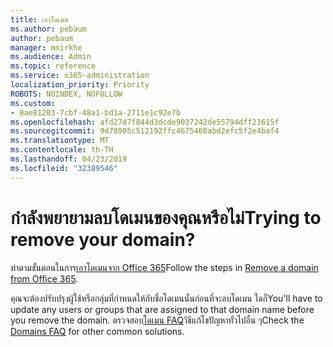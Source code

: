 ```yaml
---
title: เอาโดเมน
ms.author: pebaum
author: pebaum
manager: mnirkhe
ms.audience: Admin
ms.topic: reference
ms.service: o365-administration
localization_priority: Priority
ROBOTS: NOINDEX, NOFOLLOW
ms.custom:
- 0ae81203-7cbf-48a1-bd1a-2711e1c92e7b
ms.openlocfilehash: afd27d7f844d3dcde9037242de55794dff23615f
ms.sourcegitcommit: 9d78905c512192ffc4675468abd2efc5f2e4baf4
ms.translationtype: MT
ms.contentlocale: th-TH
ms.lasthandoff: 04/23/2019
ms.locfileid: "32389546"
---
```

# <a name="trying-to-remove-your-domain"></a><span data-ttu-id="384b6-102">กำลังพยายามลบโดเมนของคุณหรือไม่</span><span class="sxs-lookup"><span data-stu-id="384b6-102">Trying to remove your domain?</span></span>

<span data-ttu-id="384b6-103">ทำตามขั้นตอนในการ[เอาโดเมนจาก Office 365](https://support.office.com/article/Remove-a-domain-from-Office-365-f09696b2-8c29-4588-a08b-b333da19810c.aspx)</span><span class="sxs-lookup"><span data-stu-id="384b6-103">Follow the steps in [Remove a domain from Office 365](https://support.office.com/article/Remove-a-domain-from-Office-365-f09696b2-8c29-4588-a08b-b333da19810c.aspx).</span></span>
  
<span data-ttu-id="384b6-104">คุณจะต้องปรับปรุงผู้ใช้หรือกลุ่มที่กำหนดให้กับชื่อโดเมนนั้นก่อนที่จะลบโดเมน ใดก็</span><span class="sxs-lookup"><span data-stu-id="384b6-104">You'll have to update any users or groups that are assigned to that domain name before you remove the domain.</span></span> <span data-ttu-id="384b6-105">ตรวจสอบ[โดเมน FAQ](https://support.office.com/article/Domains-FAQ-1272bad0-4bd4-4796-8005-67d6fb3afc5a.aspx)วิธีแก้ไขปัญหาทั่วไปอื่น ๆ</span><span class="sxs-lookup"><span data-stu-id="384b6-105">Check the [Domains FAQ](https://support.office.com/article/Domains-FAQ-1272bad0-4bd4-4796-8005-67d6fb3afc5a.aspx) for other common solutions.</span></span> 
  
